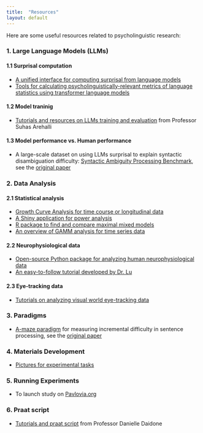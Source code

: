 ```yaml
---
title:  "Resources"
layout: default
---
```


Here are some useful resources related to psycholinguistic research:

### 1. Large Language Models (LLMs)
#### 1.1 Surprisal computation
- [A unified interface for computing surprisal from language models](https://github.com/aalok-sathe/surprisal)
- [Tools for calculating psycholinguistically-relevant metrics of language statistics using transformer language models](https://github.com/jmichaelov/PsychFormers)

#### 1.2 Model traninig 
- [Tutorials and resources on LLMs training and evaluation](https://sarehalli.github.io/resources) from Professor Suhas Arehalli

#### 1.3 Model performance vs. Human performance 
- A large-scale dataset on using LLMs surprisal to explain syntactic disambiguation difficulty: [Syntactic Ambiguity Processing Benchmark](https://github.com/caplabnyu/sapbenchmark), see the [original paper](https://www.sciencedirect.com/science/article/abs/pii/S0749596X24000135)
  
### 2. Data Analysis 
#### 2.1 Statistical analysis
- [Growth Curve Analysis for time course or longitudinal data](https://www.danmirman.org/gca)
- [A Shiny application for power analysis](https://jakewestfall.shinyapps.io/crossedpower/)
- [R package to find and compare maximal mixed models](https://cran.r-project.org/web/packages/buildmer/vignettes/buildmer.html)
- [An overview of GAMM analysis for time series data](https://jacolienvanrij.com/Tutorials/GAMM.html#gam-or-bam)

#### 2.2 Neurophysiological data
- [Open-source Python package for analyzing human neurophysiological data](https://mne.tools/stable/index.html)
- [An easy-to-follow tutorial developed by Dr. Lu](https://github.com/ZitongLu1996/Python-EEG-Handbook)

#### 2.3 Eye-tracking data
- [Tutorials on analyzing visual world eye-tracking data](https://site.uit.no/acqvalab/workshop-visual-world-eye-tracking-analysis-in-r-with-aine-ito-16-17-02-2023/)

### 3. Paradigms 
- [A-maze paradigm](https://vboyce.github.io/Maze/) for measuring incremental difficulty in sentence processing, see the [original paper](https://www.sciencedirect.com/science/article/pii/S0749596X19301147)

### 4. Materials Development 
- [Pictures for experimental tasks](https://www.irasutoya.com)

### 5. Running Experiments 
- To launch study on [Pavlovia.org](https://www.psychopy.org/online/usingPavlovia.html)

### 6. Praat script 
- [Tutorials and praat script](https://www.ddaidone.com/praat-scripts.html) from Professor Danielle Daidone
